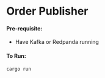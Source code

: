 # Order Publisher

#### Pre-requisite:
- Have Kafka or Redpanda running

#### To Run:

```sh
cargo run
```